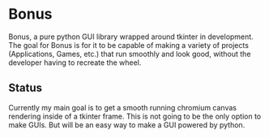 # Bonus 
Bonus, a pure python GUI library wrapped around tkinter in development. The goal for Bonus is for it to be capable of making a variety of projects (Applications, Games, etc.) that run smoothly and look good, without the developer having to recreate the wheel.

## Status
Currently my main goal is to get a smooth running chromium canvas rendering inside of a tkinter frame. This is not going to be the only option to make GUIs. But will be an easy way to make a GUI powered by python. 
